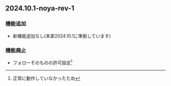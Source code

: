 ## 2024.10.1-noya-rev-1

### 機能追加
- 新機能追加なし(本家2024.10.1に準拠しています)

### 機能廃止
- フォローそのものの許可設定[^1]

[^1]: 正常に動作していなかったため
